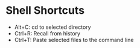 # Shell Shortcuts

- Alt+C: cd to selected directory
- Ctrl+R: Recall from history
- Ctrl+T: Paste selected files to the command line
